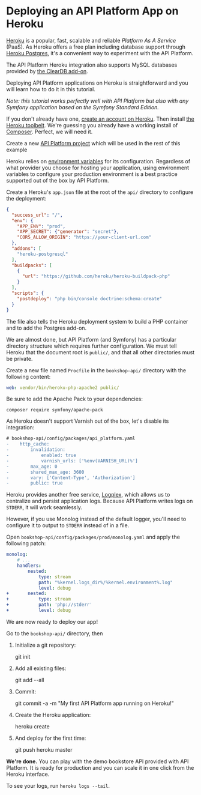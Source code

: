 # Deploying an API Platform App on Heroku

[Heroku](http://heroku.com) is a popular, fast, scalable and reliable *Platform As A Service* (PaaS). As Heroku offers a
free plan including database support through [Heroku Postgres](https://www.heroku.com/postgres), it's
a convenient way to experiment with the API Platform.

The API Platform Heroku integration also supports MySQL databases provided by [the ClearDB add-on](https://addons.heroku.com/cleardb).

Deploying API Platform applications on Heroku is straightforward and you will learn how to do it in this tutorial.

*Note: this tutorial works perfectly well with API Platform but also with any Symfony application based on the Symfony Standard
Edition.*

If you don't already have one, [create an account on Heroku](https://signup.heroku.com/signup/dc). Then install [the Heroku
toolbelt](https://devcenter.heroku.com/articles/getting-started-with-php#set-up). We're guessing you already
have a working install of [Composer](http://getcomposer.org). Perfect, we will need it.

Create a new [API Platform project](distribution/index.md#using-the-official-distribution-recommended) which will be used in the rest of this example 

Heroku relies on [environment variables](https://devcenter.heroku.com/articles/config-vars) for its configuration. Regardless
of what provider you choose for hosting your application, using environment variables to configure your production environment
is a best practice supported out of the box by API Platform.

Create a Heroku's `app.json` file at the root of the `api/` directory to configure the deployment:

```json
{
  "success_url": "/",
  "env": {
    "APP_ENV": "prod",
    "APP_SECRET": {"generator": "secret"},
    "CORS_ALLOW_ORIGIN": "https://your-client-url.com"
  },
  "addons": [
    "heroku-postgresql"
  ],
  "buildpacks": [
    {
      "url": "https://github.com/heroku/heroku-buildpack-php"
    }
  ],
  "scripts": {
    "postdeploy": "php bin/console doctrine:schema:create"
  }
}
```

The file also tells the Heroku deployment system to build a PHP container and to add the Postgres add-on.

We are almost done, but API Platform (and Symfony) has a particular directory structure which requires further configuration.
We must tell Heroku that the document root is `public/`, and that all other directories must be private.

Create a new file named `Procfile` in the `bookshop-api/` directory with the following content:

```yaml
web: vendor/bin/heroku-php-apache2 public/
```

Be sure to add the Apache Pack to your dependencies:

    composer require symfony/apache-pack

As Heroku doesn't support Varnish out of the box, let's disable its integration:

```patch
# bookshop-api/config/packages/api_platform.yaml
-    http_cache:
-        invalidation:
-            enabled: true
-            varnish_urls: ['%env(VARNISH_URL)%']
-        max_age: 0
-        shared_max_age: 3600
-        vary: ['Content-Type', 'Authorization']
-        public: true
```

Heroku provides another free service, [Logplex](https://devcenter.heroku.com/articles/logplex), which allows us to centralize
and persist application logs. Because API Platform writes logs on `STDERR`, it will work seamlessly.

However, if you use Monolog instead of the default logger, you'll need to configure it to output to `STDERR` instead of
in a file.

Open `bookshop-api/config/packages/prod/monolog.yaml` and apply the following patch:

```yaml
monolog:
    # ...
    handlers:
        nested:
            type: stream
            path: "%kernel.logs_dir%/%kernel.environment%.log"
            level: debug
+       nested:
+           type: stream
+           path: 'php://stderr'
+           level: debug
```

We are now ready to deploy our app!

Go to the `bookshop-api/` directory, then

1. Initialize a git repository:

    git init

2. Add all existing files:

    git add --all

3. Commit:

    git commit -a -m "My first API Platform app running on Heroku!"

4. Create the Heroku application:

    heroku create

5. And deploy for the first time:

    git push heroku master

**We're done.** You can play with the demo bookstore API provided with API Platform. It is ready for production and you
can scale it in one click from the Heroku interface.

To see your logs, run `heroku logs --tail`.
